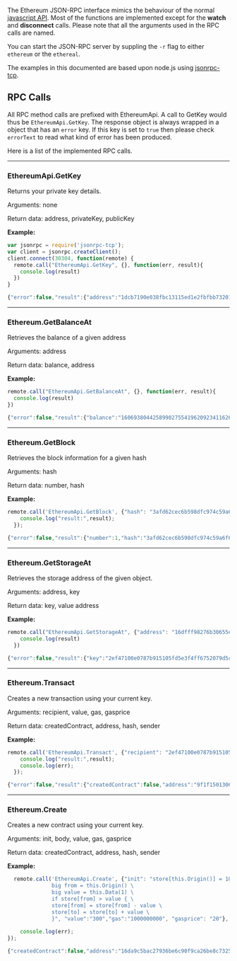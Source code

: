 The Ethereum JSON-RPC interface mimics the behaviour of the normal [javascript API](https://github.com/ethereum/go-ethereum/wiki/PoC-5-JavaScript-API). Most of the functions are implemented except for the **watch** and **disconnect** calls. Please note that all the arguments used in the RPC calls are named.

You can start the JSON-RPC server by suppling the `-r` flag to either `ethereum` or the `ethereal`.

The examples in this documented are based upon node.js using [jsonrpc-tcp](https://www.npmjs.org/package/jsonrpc-tcp).

## RPC Calls

All RPC method calls are prefixed with EthereumApi. A call to GetKey would thus be `EthereumApi.GetKey`. The response object is always wrapped in a object that has an `error` key. If this key is set to `true` then please check `errorText` to read what kind of error has been produced.

Here is a list of the implemented RPC calls.

***
### EthereumApi.GetKey
Returns your private key details.

Arguments: none

Return data: address, privateKey, publicKey

**Example:**
```javascript
var jsonrpc = require('jsonrpc-tcp');
var client = jsonrpc.createClient();
client.connect(30304, function(remote) {
  remote.call("EthereumApi.GetKey", {}, function(err, result){
    console.log(result)
  })
}
```
```javascript
{"error":false,"result":{"address":"1dcb7190e038fbc13115ed1e2fbfbb732019ca4f","privateKey":"291b61e7aa4ac6cb7aab103be840c79961215744","publicKey":"041538a1ee93bf64f5dc4f6d1111d7ce0f025d4fd85a4268139272d88ffd3e3436394f6b106b34826f2e3ac024f319b393810c0042a219472f759e1103f4ac8d3"}}})
```

***

### Ethereum.GetBalanceAt

Retrieves the balance of a given address

Arguments: address

Return data: balance, address

**Example:**
```javascript
remote.call("EthereumApi.GetBalanceAt", {}, function(err, result){
  console.log(result)
})
```
```javascript
{"error":false,"result":{"balance":"1606938044258990275541962092341162602522202983782792835298976","address":"2ef47100e0787b915105fd5e3f4ff6752079d5cb"}}
```
***
### Ethereum.GetBlock
Retrieves the block information for a given hash

Arguments: hash

Return data: number, hash

**Example:**
```javascript
remote.call('EthereumApi.GetBlock', {"hash": "3afd62cec6b598dfc974c59a6f683671f9b8f60fe28ebb2f8a3cc942e2ed1d07"}, function(err, result) {
    console.log("result:",result);
  });
```
```javascript
{"error":false,"result":{"number":1,"hash":"3afd62cec6b598dfc974c59a6f683671f9b8f60fe28ebb2f8a3cc942e2ed1d07"}}
```
***
### Ethereum.GetStorageAt
Retrieves the storage address of the given object. 

Arguments: address, key

Return data: key, value address

**Example:**
```javascript
remote.call("EthereumApi.GetStorageAt", {"address": "16dfff98276b30655e825a09c9266a1ece888fde", "key":"2ef47100e0787b915105fd5e3f4ff6752079d5cb"}, function(err, result){
    console.log(result)
  })
```
```javascript
{"error":false,"result":{"key":"2ef47100e0787b915105fd5e3f4ff6752079d5cb","value":"100000000000000000000","address":"16dfff98276b30655e825a09c9266a1ece888fde"}}
```

***
### Ethereum.Transact
Creates a new transaction using your current key.

Arguments: recipient, value, gas, gasprice

Return data: createdContract, address, hash, sender

**Example:**
```javascript
remote.call('EthereumApi.Transact', {"recipient": "2ef47100e0787b915105fd5e3f4ff6752079d5cb", "value":"3","gas":"100", "gasprice": "200"}, function(err, result) {
    console.log("result:",result);
    console.log(err);
  });
```
```javascript
{"error":false,"result":{"createdContract":false,"address":"9f1f1501306a5821701056b9ff206a83a1aa7ddd","hash":"e9e694ee98fca14d0e89ddba9f1f1501306a5821701056b9ff206a83a1aa7ddd","sender":"2ef47100e0787b915105fd5e3f4ff6752079d5cb"}}
```
***
### Ethereum.Create
Creates a new contract using your current key.

Arguments: init, body, value, gas, gasprice

Return data: createdContract, address, hash, sender

**Example:**
```javascript
  remote.call('EthereumApi.Create', {"init": "store[this.Origin()] = 10^20", "body":"big to = this.Data(0) \
              big from = this.Origin() \
              big value = this.Data(1) \
              if store[from] > value { \
              store[from] = store[from] - value \
              store[to] = store[to] + value \
              }", "value":"300","gas":"1000000000", "gasprice": "20"}, function(err, result) {
   
    console.log(err);
});
```
```javascript
{"createdContract":false,"address":"16da9c5bac27936be6c90f9ca26be8c7325a854c","hash":"48c2b0086d3d6677412dc6ea16da9c5bac27936be6c90f9ca26be8c7325a854c","sender":"2ef47100e0787b915105fd5e3f4ff6752079d5cb"}}
```